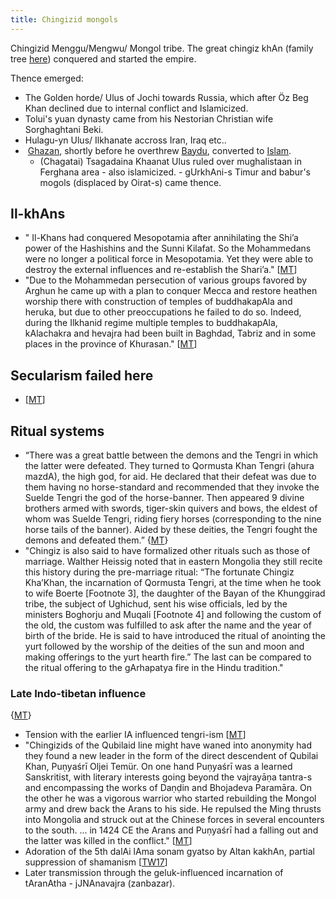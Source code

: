 ```yaml
---
title: Chingizid mongols
---
```

Chingizid Menggu/Mengwu/ Mongol tribe. The great chingiz khAn (family tree [here](https://en.wikipedia.org/wiki/Family_tree_of_Genghis_Khan)) conquered and started the empire.

Thence emerged:

- The Golden horde/ Ulus of Jochi towards Russia, which after Öz Beg Khan declined due to internal conflict and Islamicized.
- Tolui's yuan dynasty came from his Nestorian Christian wife Sorghaghtani Beki.
- Hulagu-yn Ulus/ Ilkhanate accross Iran, Iraq etc..
-  [Ghazan](https://en.wikipedia.org/wiki/Ghazan "Ghazan"), shortly before he overthrew [Baydu](https://en.wikipedia.org/wiki/Baydu "Baydu"), converted to [Islam](https://en.wikipedia.org/wiki/Islam "Islam").
    - (Chagatai) Tsagadaina Khaanat Ulus ruled over mughalistaan in Ferghana area - also islamicized.
            - gUrkhAni-s Timur and babur's mogols (displaced by Oirat-s) came thence.

## Il-khAns
- " Il-Khans had conquered Mesopotamia after annihilating the Shi’a power of the Hashishins and the Sunni Kilafat. So the Mohammedans were no longer a political force in Mesopotamia. Yet they were able to destroy the external influences and re-establish the Shari’a." \[[MT](https://manasataramgini.wordpress.com/2011/05/20/some-notes-on-rashid-ad-din-bin-imad-ud-dawla-abul-khair-and-his-times/)\]
- "Due to the Mohammedan persecution of various groups favored by Arghun he came up with a plan to conquer Mecca and restore heathen worship there with construction of temples of buddhakapAla and heruka, but due to other preoccupations he failed to do so. Indeed, during the Ilkhanid regime multiple temples to buddhakapAla, kAlachakra and hevajra had been built in Baghdad, Tabriz and in some places in the province of Khurasan." \[[MT](https://manasataramgini.wordpress.com/2011/05/20/some-notes-on-rashid-ad-din-bin-imad-ud-dawla-abul-khair-and-his-times/)\]

## Secularism failed here
- \[[MT](https://manasataramgini.wordpress.com/2011/05/20/some-notes-on-rashid-ad-din-bin-imad-ud-dawla-abul-khair-and-his-times/)\]

## Ritual systems
- “There was a great battle between the demons and the Tengri in which the latter were defeated. They turned to Qormusta Khan Tengri (ahura mazdA), the high god, for aid. He declared that their defeat was due to them having no horse-standard and recommended that they invoke the Suelde Tengri the god of the horse-banner. Then appeared 9 divine brothers armed with swords, tiger-skin quivers and bows, the eldest of whom was Suelde Tengri, riding fiery horses (corresponding to the nine horse tails of the banner). Aided by these deities, the Tengri fought the demons and defeated them.” {[MT](https://manasataramgini.wordpress.com/2013/04/03/some-further-notes-on-the-mongol-religion/)}
- "Chingiz is also said to have formalized other rituals such as those of marriage. Walther Heissig noted that in eastern Mongolia they still recite this history during the pre-marriage ritual: “The fortunate Chingiz Kha’Khan, the incarnation of Qormusta Tengri, at the time when he took to wife Boerte [Footnote 3], the daughter of the Bayan of the Khunggirad tribe, the subject of Ughichud, sent his wise officials, led by the ministers Boghorju and Muqali [Footnote 4] and following the custom of the old, the custom was fulfilled to ask after the name and the year of birth of the bride. He is said to have introduced the ritual of anointing the yurt followed by the worship of the deities of the sun and moon and making offerings to the yurt hearth fire.” The last can be compared to the ritual offering to the gArhapatya fire in the Hindu tradition."

### Late Indo-tibetan influence

{[MT](https://manasataramgini.wordpress.com/2013/04/03/some-further-notes-on-the-mongol-religion/)}

- Tension with the earlier IA influenced tengri-ism \[[MT](https://manasataramgini.wordpress.com/2013/04/03/some-further-notes-on-the-mongol-religion/)\]
- "Chingizids of the Qubilaid line might have waned into anonymity had they found a new leader in the form of the direct descendent of Qubilai Khan, Puṇyaśrī Oljei Temür. On one hand Puṇyaśrī was a learned Sanskritist, with literary interests going beyond the vajrayāṇa tantra-s and encompassing the works of Daṇḍin and Bhojadeva Paramāra. On the other he was a vigorous warrior who started rebuilding the Mongol army and drew back the Arans to his side. He repulsed the Ming thrusts into Mongolia and struck out at the Chinese forces in several encounters to the south. ... in 1424 CE the Arans and Puṇyaśrī had a falling out and the latter was killed in the conflict." \[[MT](https://manasataramgini.wordpress.com/2015/01/21/some-notes-on-the-rise-of-oirat-power-and-the-jangar-tuuli/)\]
- Adoration of the 5th dalAi lAma sonam gyatso by Altan kakhAn, partial suppression of shamanism \[[TW17](https://i.imgur.com/c7LQTfL.jpg)\]
- Later transmission through the geluk-influenced incarnation of tAranAtha - jJNAnavajra (zanbazar).

